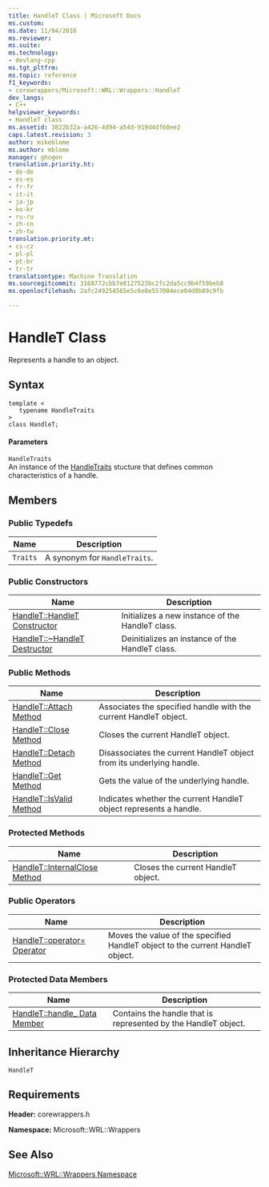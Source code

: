 ```yaml
---
title: HandleT Class | Microsoft Docs
ms.custom: 
ms.date: 11/04/2016
ms.reviewer: 
ms.suite: 
ms.technology:
- devlang-cpp
ms.tgt_pltfrm: 
ms.topic: reference
f1_keywords:
- corewrappers/Microsoft::WRL::Wrappers::HandleT
dev_langs:
- C++
helpviewer_keywords:
- HandleT class
ms.assetid: 3822b32a-a426-4d94-a54d-919d4df60ee2
caps.latest.revision: 3
author: mikeblome
ms.author: mblome
manager: ghogen
translation.priority.ht:
- de-de
- es-es
- fr-fr
- it-it
- ja-jp
- ko-kr
- ru-ru
- zh-cn
- zh-tw
translation.priority.mt:
- cs-cz
- pl-pl
- pt-br
- tr-tr
translationtype: Machine Translation
ms.sourcegitcommit: 3168772cbb7e8127523bc2fc2da5cc9b4f59beb8
ms.openlocfilehash: 2afc249254565e5c6e8e557084ece04d0b89c9fb

---
```

# HandleT Class
Represents a handle to an object.  
  
## Syntax  
  
```  
template <  
   typename HandleTraits  
>  
class HandleT;  
```  
  
#### Parameters  
 `HandleTraits`  
 An instance of the [HandleTraits](../windows/handletraits-structure.md) stucture that defines common characteristics of a handle.  
  
## Members  
  
### Public Typedefs  
  
|Name|Description|  
|----------|-----------------|  
|`Traits`|A synonym for `HandleTraits`.|  
  
### Public Constructors  
  
|Name|Description|  
|----------|-----------------|  
|[HandleT::HandleT Constructor](../windows/handlet-handlet-constructor.md)|Initializes a new instance of the HandleT class.|  
|[HandleT::~HandleT Destructor](../windows/handlet-tilde-handlet-destructor.md)|Deinitializes an instance of the HandleT class.|  
  
### Public Methods  
  
|Name|Description|  
|----------|-----------------|  
|[HandleT::Attach Method](../windows/handlet-attach-method.md)|Associates the specified handle with the current HandleT object.|  
|[HandleT::Close Method](../windows/handlet-close-method.md)|Closes the current HandleT object.|  
|[HandleT::Detach Method](../windows/handlet-detach-method.md)|Disassociates the current HandleT object from its underlying handle.|  
|[HandleT::Get Method](../windows/handlet-get-method.md)|Gets the value of the underlying handle.|  
|[HandleT::IsValid Method](../windows/handlet-isvalid-method.md)|Indicates whether the current HandleT object represents a handle.|  
  
### Protected Methods  
  
|Name|Description|  
|----------|-----------------|  
|[HandleT::InternalClose Method](../windows/handlet-internalclose-method.md)|Closes the current HandleT object.|  
  
### Public Operators  
  
|Name|Description|  
|----------|-----------------|  
|[HandleT::operator= Operator](../windows/handlet-operator-assign-operator.md)|Moves the value of the specified HandleT object to the current HandleT object.|  
  
### Protected Data Members  
  
|Name|Description|  
|----------|-----------------|  
|[HandleT::handle_ Data Member](../windows/handlet-handle-data-member.md)|Contains the handle that is represented by the HandleT object.|  
  
## Inheritance Hierarchy  
 `HandleT`  
  
## Requirements  
 **Header:** corewrappers.h  
  
 **Namespace:** Microsoft::WRL::Wrappers  
  
## See Also  
 [Microsoft::WRL::Wrappers Namespace](../windows/microsoft-wrl-wrappers-namespace.md)


<!--HONumber=Jan17_HO1-->


